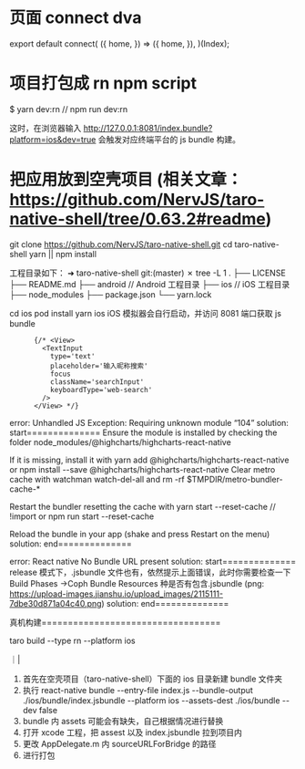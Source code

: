 # 页面 connect dva

export default connect(
({
home,
}) => ({
home,
}),
)(Index);

# 项目打包成 rn npm script

$ yarn dev:rn // npm run dev:rn

这时，在浏览器输入 http://127.0.0.1:8081/index.bundle?platform=ios&dev=true 会触发对应终端平台的 js bundle 构建。

# 把应用放到空壳项目 (相关文章：https://github.com/NervJS/taro-native-shell/tree/0.63.2#readme)

git clone https://github.com/NervJS/taro-native-shell.git
cd taro-native-shell
yarn || npm install

工程目录如下：
➜ taro-native-shell git:(master) ✗ tree -L 1
.
├── LICENSE
├── README.md
├── android // Android 工程目录
├── ios // iOS 工程目录
├── node_modules
├── package.json
└── yarn.lock

cd ios
pod install
yarn ios
iOS 模拟器会自行启动，并访问 8081 端口获取 js bundle

          {/* <View>
            <TextInput
              type='text'
              placeholder='输入昵称搜索'
              focus
              className='searchInput'
              keyboardType='web-search'
            />
          </View> */}

error: Unhandled JS Exception: Requiring unknown module “104”
solution: start==============
Ensure the module is installed by checking the folder node_modules/@highcharts/highcharts-react-native

If it is missing, install it with
yarn add @highcharts/highcharts-react-native
or
npm install --save @highcharts/highcharts-react-native
Clear metro cache with watchman watch-del-all and rm -rf $TMPDIR/metro-bundler-cache-\*

Restart the bundler resetting the cache with
yarn start --reset-cache // !import
or
npm run start --reset-cache

Reload the bundle in your app (shake and press Restart on the menu)
solution: end==============

error: React native No Bundle URL present
solution: start==============
release 模式下，.jsbundle 文件也有，依然提示上面错误，此时你需要检查一下 Build Phases ->Coph Bundle Resources 种是否有包含.jsbundle
(png: https://upload-images.jianshu.io/upload_images/2115111-7dbe30d871a04c40.png)
solution: end==============

真机构建==================================

<!-- 在taro项目下执行下面的打包编译命令 -->

taro build --type rn --platform ios

<!-- 执行完后会在空壳项目 taro-native-shell/ios 目录下生成一个 main.jsbundle 文件。此时需要删除同级文件的 index.jsbundle，并且将 main.jsbundle 更名为 index.jsbundle 进行打包 -->

｜|

1. 首先在空壳项目（taro-native-shell）下面的 ios 目录新建 bundle 文件夹
2. 执行 react-native bundle --entry-file index.js --bundle-output ./ios/bundle/index.jsbundle --platform ios --assets-dest ./ios/bundle --dev false
3. bundle 内 assets 可能会有缺失，自己根据情况进行替换
4. 打开 xcode 工程，把 assest 以及 index.jsbundle 拉到项目内
5. 更改 AppDelegate.m 内 sourceURLForBridge 的路径
6. 进行打包
